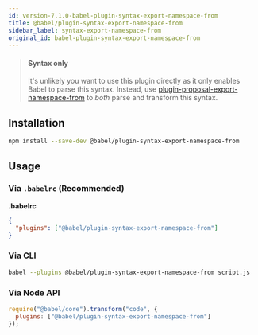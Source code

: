 ```yaml
---
id: version-7.1.0-babel-plugin-syntax-export-namespace-from
title: @babel/plugin-syntax-export-namespace-from
sidebar_label: syntax-export-namespace-from
original_id: babel-plugin-syntax-export-namespace-from
---
```


> #### Syntax only
>
> It's unlikely you want to use this plugin directly as it only enables Babel to parse this syntax. Instead, use [plugin-proposal-export-namespace-from](babeljs.io/docs/en/plugin-proposal-export-namespace-from.md) to _both_ parse and transform this syntax.

## Installation

```sh
npm install --save-dev @babel/plugin-syntax-export-namespace-from
```

## Usage

### Via `.babelrc` (Recommended)

**.babelrc**

```json
{
  "plugins": ["@babel/plugin-syntax-export-namespace-from"]
}
```

### Via CLI

```sh
babel --plugins @babel/plugin-syntax-export-namespace-from script.js
```

### Via Node API

```javascript
require("@babel/core").transform("code", {
  plugins: ["@babel/plugin-syntax-export-namespace-from"]
});
```

